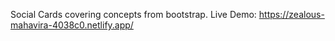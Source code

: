 Social Cards covering concepts from bootstrap.
Live Demo: https://zealous-mahavira-4038c0.netlify.app/
